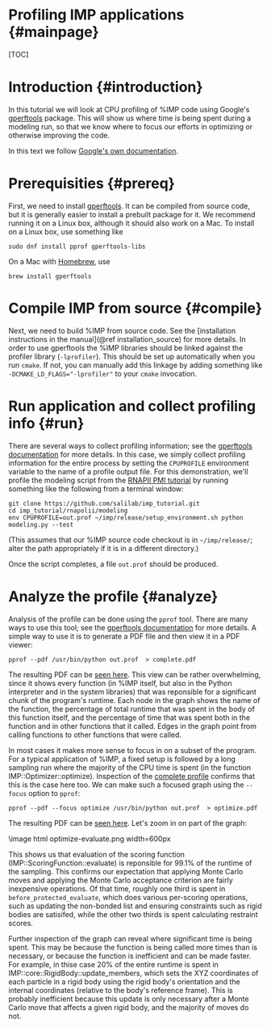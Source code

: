 Profiling IMP applications {#mainpage}
==========================

[TOC]

# Introduction {#introduction}

In this tutorial we will look at CPU profiling of %IMP code using
Google's [gperftools](https://github.com/gperftools/gperftools) package.
This will show us where time is being spent during a modeling run, so that
we know where to focus our efforts in optimizing or otherwise improving the
code.

In this text we follow
[Google's own documentation](https://htmlpreview.github.io/?https://github.com/gperftools/gperftools/blob/master/docs/cpuprofile.html).

# Prerequisities {#prereq}

First, we need to install
[gperftools](https://github.com/gperftools/gperftools). It can be compiled
from source code, but it is generally easier to install a prebuilt package
for it. We recommend running it on a Linux box, although it should also work
on a Mac. To install on a Linux box, use something like

    sudo dnf install pprof gperftools-libs

On a Mac with [Homebrew](https://brew.sh), use

    brew install gperftools

# Compile IMP from source {#compile}

Next, we need to build %IMP from source code. See the
[installation instructions in the manual](@ref installation_source) for
more details. In order to use gperftools the %IMP libraries should be linked
against the profiler library (`-lprofiler`). This should be set up automatically
when you run `cmake`. If not, you can manually add this linkage by adding
something like `-DCMAKE_LD_FLAGS="-lprofiler"` to your `cmake` invocation.

# Run application and collect profiling info {#run}

There are several ways to collect profiling information; see the
[gperftools documentation](https://htmlpreview.github.io/?https://github.com/gperftools/gperftools/blob/master/docs/cpuprofile.html)
for more details. In this case, we simply collect profiling information for
the entire process by setting the `CPUPROFILE` environment variable to the
name of a profile output file. For this demonstration, we'll profile the
modeling script from the [RNAPII PMI tutorial](https://integrativemodeling.org/tutorials/rnapolii_stalk/) by running something like the following from a
terminal window:

    git clone https://github.com/salilab/imp_tutorial.git
    cd imp_tutorial/rnapolii/modeling
    env CPUPROFILE=out.prof ~/imp/release/setup_environment.sh python modeling.py --test

(This assumes that our %IMP source code checkout is in `~/imp/release/`; alter
the path appropriately if it is in a different directory.)

Once the script completes, a file `out.prof` should be produced.

# Analyze the profile {#analyze}

Analysis of the profile can be done using the `pprof` tool.
There are many ways to use this tool; see the
[gperftools documentation](https://htmlpreview.github.io/?https://github.com/gperftools/gperftools/blob/master/docs/cpuprofile.html)
for more details. A simple way to use it is to generate a PDF file and then
view it in a PDF viewer:

    pprof --pdf /usr/bin/python out.prof  > complete.pdf

The resulting PDF can be [seen here](https://raw.githubusercontent.com/salilab/profiling_tutorial/master/profiles/complete.pdf).
This view can be rather overwhelming, since it shows every function (in %IMP
itself, but also in the Python interpreter and in the system libraries) that
was reponsible for a significant chunk of the program's runtime. Each node
in the graph shows the name of the function, the percentage of total runtime
that was spent in the body of this function itself, and the percentage of
time that was spent both in the function and in other functions that it called.
Edges in the graph point from calling functions to other functions that were
called.

In most cases it makes more sense to focus in on a subset of the program. For
a typical application of %IMP, a fixed setup is followed by a long sampling
run where the majority of the CPU time is spent (in the
function IMP::Optimizer::optimize). Inspection of the
[complete profile](https://raw.githubusercontent.com/salilab/profiling_tutorial/master/profiles/complete.pdf)
confirms that this is the case here too. We can make such a focused graph
using the `--focus` option to `pprof`:

    pprof --pdf --focus optimize /usr/bin/python out.prof  > optimize.pdf

The resulting PDF can be [seen here](https://raw.githubusercontent.com/salilab/profiling_tutorial/master/profiles/optimize.pdf). Let's zoom in on part of
the graph:

\image html optimize-evaluate.png width=600px

This shows us that evaluation of the scoring function
(IMP::ScoringFunction::evaluate) is reponsible for 99.1% of the runtime of
the sampling. This confirms our expectation that applying Monte Carlo moves
and applying the Monte Carlo acceptance criterion are fairly inexpensive
operations. Of that time, roughly one third is spent in
`before_protected_evaluate`, which does various per-scoring operations,
such as updating the non-bonded list and ensuring constraints such as rigid
bodies are satisifed, while the other two thirds is spent calculating
restraint scores.

Further inspection of the graph can reveal where significant time is being
spent. This may be because the function is being called more times than is
necessary, or because the function is inefficient and can be made faster.
For example, in thise case 20% of the entire runtime is spent in
IMP::core::RigidBody::update_members, which sets the XYZ coordinates of each
particle in a rigid body using the rigid body's orientation and the internal
coordinates (relative to the body's reference frame). This is probably
inefficient because this update is only necessary after a Monte Carlo move
that affects a given rigid body, and the majority of moves do not.
